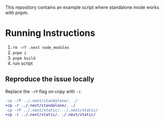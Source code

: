 This repository contains an example script where standalone mode works with pnpm.

# Running Instructions

1. `rm -rf .next node_modules`
2. `pnpm i`
3. `pnpm build`
4. run script

## Reproduce the issue locally

Replace the `-rP` flag on copy with `-r`.

```diff
-cp -rP ../.next/standalone/. ./
+cp -r ../.next/standalone/. ./
-cp -rP ../.next/static/. ./.next/static/
+cp -r ../.next/static/. ./.next/static/
```
